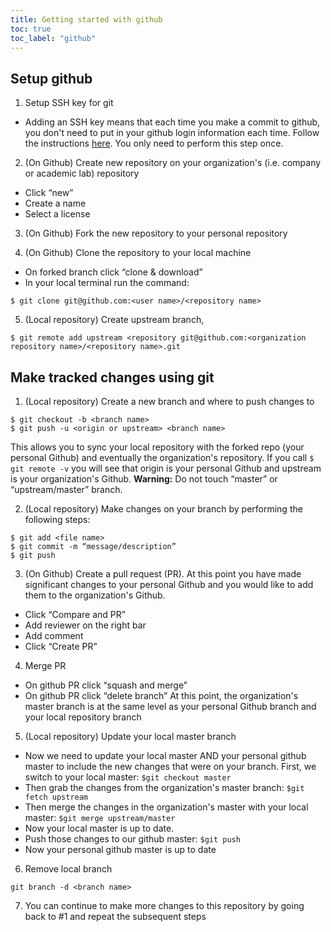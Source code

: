 ```yaml
---
title: Getting started with github
toc: true
toc_label: "github"
---
```


## Setup github

1. Setup SSH key for git
* Adding an SSH key means that each time you make a commit to github, you don't need to put in your github login information each time.
Follow the instructions [here](https://help.github.com/articles/generating-a-new-ssh-key-and-adding-it-to-the-ssh-agent/).
You only need to perform this step once.

2. (On Github) Create new repository on your organization's (i.e. company or academic lab) repository
* Click “new”
* Create a name
* Select a license

3. (On Github) Fork the new repository to your personal repository

4. (On Github) Clone the repository to your local machine
* On forked branch click “clone & download”
* In your local terminal run the command:
```
$ git clone git@github.com:<user name>/<repository name>
```

5. (Local repository) Create upstream branch,
```
$ git remote add upstream <repository git@github.com:<organization repository name>/<repository name>.git
```

## Make tracked changes using git
1. (Local repository) Create a new branch and where to push changes to
```
$ git checkout -b <branch name>
$ git push -u <origin or upstream> <branch name>
```
This allows you to sync your local repository with the forked repo (your personal Github) and eventually the organization's repository. 
If you call `$ git remote -v` you will see that origin is your personal Github and upstream is your organization's Github.
**Warning:** Do not touch “master” or “upstream/master” branch.

2. (Local repository) Make changes on your branch by performing the following steps:
```
$ git add <file name>
$ git commit -m “message/description”
$ git push
```

3. (On Github) Create a pull request (PR).
At this point you have made significant changes to your personal Github and you would like to add them to the organization's Github.
* Click “Compare and PR”
* Add reviewer on the right bar
* Add comment
* Click “Create PR”

4. Merge PR
* On github PR click “squash and merge”
* On github PR click “delete branch”
At this point, the organization's master branch is at the same level as your personal Github branch and your local repository branch

5. (Local repository) Update your local master branch
* Now we need to update your local master AND your personal github master to include the new changes that were on your branch. First, we switch to your local master: `$git checkout master`
* Then grab the changes from the organization's master branch: `$git fetch upstream` 
* Then merge the changes in the organization's master with your local master: `$git merge upstream/master`
* Now your local master is up to date.
* Push those changes to our github master: `$git push`
* Now your personal github master is up to date

6. Remove local branch
```
git branch -d <branch name>
```

7. You can continue to make more changes to this repository by going back to #1 and repeat the subsequent steps

